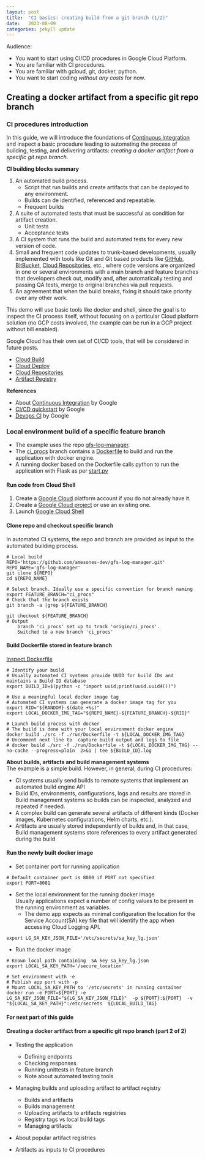```yaml
---
layout: post
title:  "CI basics: creating build from a git branch (1/2)"
date:   2023-08-09
categories: jekyll update
---
```

Audience: 
* You want to start using CI/CD procedures in Google Cloud Platform.
* You are familiar with CI procedures.
* You are familiar with gcloud, git,  docker, python.
* You want to start coding *without any costs* for now. 

## Creating a docker artifact from a specific git repo branch
### CI procedures introduction  
In this guide, we will introduce the foundations of 
[Continuous Integration](https://cloud.google.com/architecture/devops/devops-tech-continuous-integration)
and inspect a basic procedure leading to automating the process of building, testing, and delivering artifacts:
*creating a docker artifact from a specific git repo branch*.
 
**CI building blocks summary**  
1. An automated build process.
   * Script that run builds and create artifacts that can be deployed to any environment.  
   * Builds can de identified, referenced and repeatable.
   * Frequent builds  
2. A suite of automated tests that must be successful as condition for artifact creation.
   * Unit tests
   * Acceptance tests
3. A CI system that runs the build and automated tests for every new version of code.
4. Small and frequent code updates to trunk-based developments, usually implemented with tools like Git and Git based 
products like [GitHub](https://github.com/), [BitBucket](https://bitbucket.org/), 
 [Cloud Repositories](https://cloud.google.com/source-repositories/docs), etc., where code versions are organized in one
or several environments with a main branch and feature branches that developers check out, modify and, after 
automatically testing and passing QA tests, merge to original branches via pull requests.  
5. An agreement that when the build breaks, fixing it should take priority over any other work.  

This demo will use basic tools like docker and shell, since the goal is to inspect the CI process itself, without 
focusing on a particular Cloud platform solution (no GCP costs involved, the example can be run in a GCP project
without bill enabled).  

Google Cloud has their own set of CI/CD tools, that will be considered in future posts.
* [Cloud Build](https://cloud.google.com/build/docs)
* [Cloud Deploy](https://cloud.google.com/deploy/docs)
* [Cloud Repositories](https://cloud.google.com/source-repositories/docs)
* [Artifact Registry](https://cloud.google.com/artifact-registry/docs)

 
**References**
* About [Continuous Integration](https://cloud.google.com/architecture/devops/devops-tech-continuous-integration)
by Google
* [CI/CD quickstart](https://cloud.google.com/docs/ci-cd) by Google
* [Devops CI](https://cloud.google.com/architecture/devops/devops-tech-continuous-integration) by Google 
 

### Local environment build of a specific feature branch
* The example uses the repo [gfs-log-manager](https://github.com/amesones-dev/gfs-log-manager.git).  
* The [ci_procs](https://github.com/amesones-dev/gfs-log-manager/tree/ci_procs) branch contains a [Dockerfile](https://github.com/amesones-dev/gfs-log-manager/blob/ci_procs/run/Dockerfile) to build and run the application with docker engine.  
* A running docker based on the Dockerfile calls python to run the application with Flask as per [start.py](https://github.com/amesones-dev/gfs-log-manager/blob/ci_procs/src/start.py)

#### Run code from Cloud Shell
1. Create a [Google Cloud](https://console.cloud.google.com/home/dashboard) platform account if you do not already have it.
2. Create a [Google Cloud project](https://developers.google.com/workspace/guides/create-project) or use an existing one.
3. Launch [Google Cloud Shell](https://console.cloud.google.com/home/)

#### Clone repo and checkout specific branch
In automated CI systems, the repo and branch are provided as input to the automated building process. 
```shell
# Local build
REPO='https://github.com/amesones-dev/gfs-log-manager.git'
REPO_NAME='gfs-log-manager'
git clone ${REPO}
cd ${REPO_NAME}

# Select branch. Ideally use a specific convention for branch naming
export FEATURE_BRANCH="ci_procs"
# Check that the branch exists
git branch -a |grep ${FEATURE_BRANCH}

git checkout ${FEATURE_BRANCH}
# Output
    branch 'ci_procs' set up to track 'origin/ci_procs'.
    Switched to a new branch 'ci_procs'
````    

#### Build Dockerfile stored in feature branch
[Inspect Dockerfile](https://raw.githubusercontent.com/amesones-dev/gfs-log-manager/ci_procs/run/Dockerfile)
```shell
# Identify your build
# Usually automated CI systems provide UUID for build IDs and maintains a Build ID database
export BUILD_ID=$(python -c "import uuid;print(uuid.uuid4())")

# Use a meaningful local docker image tag
# Automated CI systems can generate a docker image tag for you
export RID="${RANDOM}-$(date +%s)" 
export LOCAL_DOCKER_IMG_TAG="${REPO_NAME}-${FEATURE_BRANCH}-${RID}"

# Launch build process with docker
# The build is done with your local environment docker engine
docker build ./src -f ./run/Dockerfile -t ${LOCAL_DOCKER_IMG_TAG}
# Uncomment next line to  capture build output and logs to file
# docker build ./src -f ./run/Dockerfile -t ${LOCAL_DOCKER_IMG_TAG} --no-cache --progress=plain  2>&1 | tee ${BUILD_ID}.log
```

**About builds, artifacts and build management systems**  
The example is a simple build. However, in general, during CI procedures:
* CI systems usually send builds to remote systems that implement an automated build engine API  
* Build IDs, environments,  configurations, logs and results are stored in Build management systems so builds can be 
inspected, analyzed and repeated if needed.
* A complex build can generate several artifacts of different kinds (Docker images, Kubernetes configurations, Helm 
charts, etc.).
* Artifacts are usually stored independently of builds and, in that case, Build management systems store references 
to every artifact generated during the build  


#### Run the newly built docker image
* Set container port for running application  
 
```shell
# Default container port is 8080 if PORT not specified
export PORT=8081
```

* Set the local environment for the running docker image  
Usually applications expect a number of config values to be present in the running environment as variables.  
  * The demo app expects as minimal configuration the location for the Service Account(SA) key file that will identify 
  the app when accessing Cloud Logging API.  

```shell
export LG_SA_KEY_JSON_FILE='/etc/secrets/sa_key_lg.json'
```

* Run the docker image  
 
```shell
# Known local path containing  SA key sa_key_lg.json
export LOCAL_SA_KEY_PATH='/secure_location'

# Set environment with -e
# Publish app port with -p 
# Mount LOCAL_SA_KEY_PATH to '/etc/secrets' in running container
docker run -e PORT=${PORT} -e LG_SA_KEY_JSON_FILE="${LG_SA_KEY_JSON_FILE}"  -p ${PORT}:${PORT}  -v "${LOCAL_SA_KEY_PATH}":/etc/secrets  ${LOCAL_BUILD_TAG}
```


#### For next part of this guide 
#### Creating a docker artifact from a specific git repo branch (part 2 of 2)
* Testing the application
  * Defining endpoints
  * Checking responses
  * Running unittests in feature branch
  * Note about automated testing tools

* Managing builds and uploading artifact to artifact registry
  * Builds and artifacts
  * Builds management 
  * Uploading artifacts to artifacts registries
  * Registry tags vs local build tags
  * Managing artifacts

* About popular artifact registries
* Artifacts as inputs to CI procedures  





